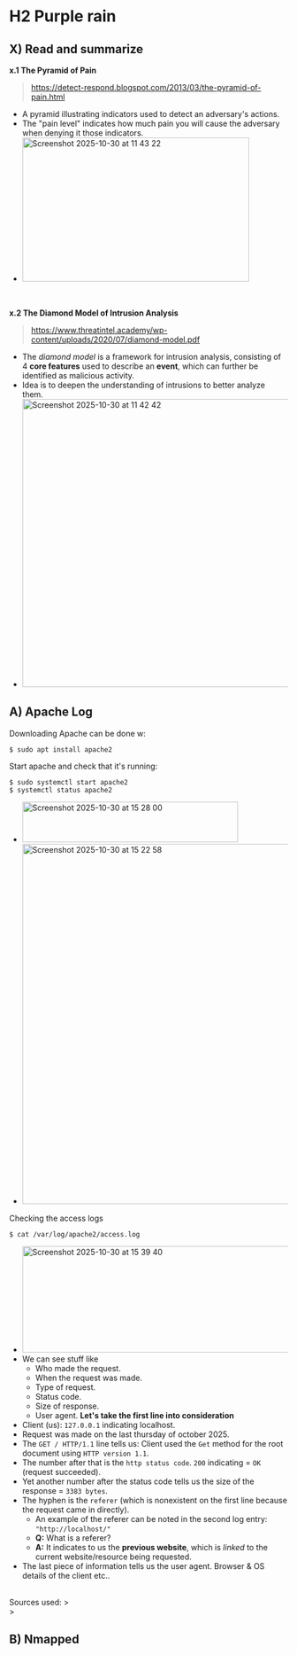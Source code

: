 # H2 Purple rain     

## X) Read and summarize    
**x.1 The Pyramid of Pain**
> <https://detect-respond.blogspot.com/2013/03/the-pyramid-of-pain.html>
- A pyramid illustrating indicators used to detect an adversary's actions.
- The "pain level" indicates how much pain you will cause the adversary when denying it those indicators.
- <img width="410" height="260" alt="Screenshot 2025-10-30 at 11 43 22" src="https://github.com/user-attachments/assets/01ef0960-b35c-44a9-88c1-808e41e2c804" />      

<br> 

**x.2 The Diamond Model of Intrusion Analysis**
> <https://www.threatintel.academy/wp-content/uploads/2020/07/diamond-model.pdf>
- The *diamond model* is a framework for intrusion analysis, consisting of 4 **core features** used to describe an **event**, which can further be identified as malicious activity. 
- Idea is to deepen the understanding of intrusions to better analyze them.
- <img width="697" height="520" alt="Screenshot 2025-10-30 at 11 42 42" src="https://github.com/user-attachments/assets/b46581b6-5022-4711-afb0-a8c31139ff0f" />


## A) Apache Log
Downloading Apache can be done w:
```
$ sudo apt install apache2
```
Start apache and check that it's running:
```
$ sudo systemctl start apache2
$ systemctl status apache2
```
- <img width="390" height="73" alt="Screenshot 2025-10-30 at 15 28 00" src="https://github.com/user-attachments/assets/a114fd39-8646-4726-add1-3fd0735c9854" />     
- <img width="1055" height="650" alt="Screenshot 2025-10-30 at 15 22 58" src="https://github.com/user-attachments/assets/66a9b891-adfa-4d57-ad68-1e9f90d4023a" />       

Checking the access logs
```
$ cat /var/log/apache2/access.log
```
- <img width="1032" height="192" alt="Screenshot 2025-10-30 at 15 39 40" src="https://github.com/user-attachments/assets/46d80158-3e40-4c8d-83f4-9cbfe9c63c3b" />
- We can see stuff like
  - Who made the request.
  - When the request was made.
  - Type of request.
  - Status code.
  - Size of response.
  - User agent.
**Let's take the first line into consideration**
- Client (us): `127.0.0.1` indicating localhost.
- Request was made on the last thursday of october 2025.
- The `GET / HTTP/1.1` line tells us: Client used the `Get` method for the root document using `HTTP version 1.1`.
- The number after that is the `http status code`. `200` indicating = `OK` (request succeeded).
- Yet another number after the status code tells us the size of the response = `3383 bytes`.
- The hyphen is the `referer` (which is nonexistent on the first line because the request came in directly).
  - An example of the referer can be noted in the second log entry: `"http://localhost/"`
  -  **Q:** What is a referer?
  -  **A:** It indicates to us the **previous website**, which is *linked* to the current website/resource being requested.
- The last piece of information tells us the user agent. Browser & OS details of the client etc..     
<br> 
Sources used:
> <https://www.sumologic.com/blog/apache-access-log> <br> 
> <https://www.geeksforgeeks.org/techtips/http-headers-referer/> <br>      



## B) Nmapped

